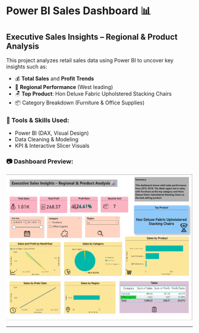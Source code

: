 # Power BI Sales Dashboard 📊

## Executive Sales Insights – Regional & Product Analysis

This project analyzes retail sales data using Power BI to uncover key insights such as:

- 💰 **Total Sales** and **Profit Trends**
- 📍 **Regional Performance** (West leading)
- 🪑 **Top Product**: Hon Deluxe Fabric Upholstered Stacking Chairs
- 📦 Category Breakdown (Furniture & Office Supplies)

### 📌 Tools & Skills Used:
- Power BI (DAX, Visual Design)
- Data Cleaning & Modeling
- KPI & Interactive Slicer Visuals

### 📷 Dashboard Preview:
![Dashboard Screenshot](dashboard.png)

---
